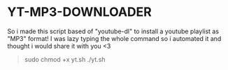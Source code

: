 # YT-MP3-DOWNLOADER
So i made this script based of "youtube-dl" to install a youtube playlist as "MP3" format! I was lazy typing the whole command so i automated it and thought i would share it with you &lt;3


> sudo chmod +x yt.sh
> ./yt.sh
